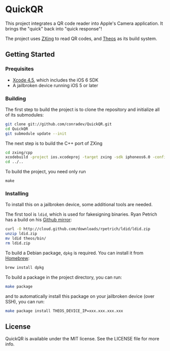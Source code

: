 # QuickQR

This project integrates a QR code reader into Apple's Camera application. It brings the "quick" back into "quick response"!

The project uses [ZXing](http://code.google.com/p/zxing/) to read QR codes, and [Theos](https://github.com/DHowett/theos) as its build system.

## Getting Started

### Prequisites

- [Xcode 4.5](https://itunes.apple.com/us/app/xcode/id497799835), which includes the iOS 6 SDK
- A jailbroken device running iOS 5 or later

### Building

The first step to build the project is to clone the repository and initialize all of its submodules:

``` sh
git clone git://github.com/conradev/QuickQR.git
cd QuickQR
git submodule update --init
```

The next step is to build the C++ port of ZXing
``` sh
cd zxing/cpp
xcodebuild -project ios.xcodeproj -target zxing -sdk iphoneos6.0 -configuration Release -arch armv7 -arch armv7s
cd ../..
```

To build the project, you need only run

```
make
```

### Installing

To install this on a jailbroken device, some additional tools are needed.

The first tool is `ldid`, which is used for fakesigning binaries. Ryan Petrich has a build on his [Github mirror](https://github.com/rpetrich/ldid):

``` sh
curl -O http://cloud.github.com/downloads/rpetrich/ldid/ldid.zip
unzip ldid.zip
mv ldid theos/bin/
rm ldid.zip
```

To build a Debian package, `dpkg` is required. You can install it from [Homebrew](http://mxcl.github.com/homebrew/):

``` sh
brew install dpkg
```

To build a package in the project directory, you can run:

``` sh
make package
```

and to automatically install this package on your jailbroken device (over SSH), you can run:

``` sh
make package install THEOS_DEVICE_IP=xxx.xxx.xxx.xxx
```

## License

QuickQR is available under the MIT license. See the LICENSE file for more info.
